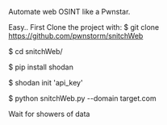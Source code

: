 Automate web OSINT like a Pwnstar.

Easy..
First Clone the project with:
  $ git clone https://github.com/pwnstorm/snitchWeb
  
  $ cd snitchWeb/
  
  $ pip install shodan
 
  $ shodan init 'api_key'
 
  $ python snitchWeb.py --domain target.com
  
 Wait for showers of data
